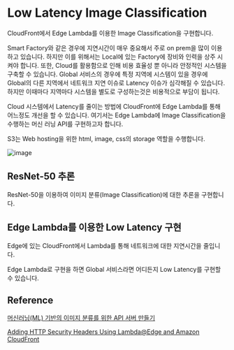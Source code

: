 # Low Latency Image Classification

CloudFront에서 Edge Lambda를 이용한 Image Classification을 구현합니다. 

Smart Factory와 같은 경우에 지연시간이 매우 중요해서 주로 on prem을 많이 이용하고 있습니다. 하지만 이를 위해서는 Local에 있는 Factory에 장비와 인력을 상주 시켜야 합니다. 또한, Cloud를 활용함으로 인해 비용 효율성 뿐 아니라 안정적인 시스템을 구축할 수 있습니다. Global 서비스의 경우에 특정 지역에 시스템이 있을 경우에 Global의 다른 지역에서 네트워크 지연 이슈로 Latency 이슈가 심각해질 수 있습니다. 하지만 이때마다 지역마다 시스템을 별도로 구성하는것은 비용적으로 부담이 됩니다.

Cloud 시스템에서 Latency를 줄이는 방법에 CloudFront에 Edge Lambda를 통해 어느정도 개선을 할 수 있습니다. 여기서는 Edge Lambda에 Image Classification을 수행하는 머신 러닝 API를 구현하고자 합니다. 

S3는 Web hosting을 위한 html, image, css의 storage 역할을 수행합니다.

![image](https://user-images.githubusercontent.com/52392004/221320135-62863c02-11f8-47cf-b468-906281ecca6a.png)


## ResNet-50 추론

ResNet-50을 이용하여 이미지 분류(Image Classification)에 대한 추론을 구현합니다. 


## Edge Lambda를 이용한 Low Latency 구현

Edge에 있는 CloudFront에서 Lambda를 통해 네트워크에 대한 지연시간을 줄입니다.

Edge Lambda로 구현을 하면 Global 서비스라면 어디든지 Low Latency를 구현할 수 있습니다.

## Reference

[머신러닝(ML) 기반의 이미지 분류를 위한 API 서버 만들기](https://github.com/kyopark2014/image-classification-api-server)

[Adding HTTP Security Headers Using Lambda@Edge and Amazon CloudFront](https://aws.amazon.com/ko/blogs/networking-and-content-delivery/adding-http-security-headers-using-lambdaedge-and-amazon-cloudfront/)
